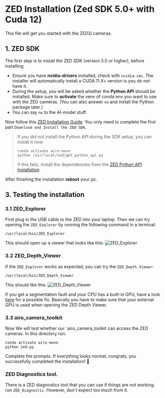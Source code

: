# ZED Installation (Zed SDK 5.0+ with Cuda 12)
This file will get you started with the ZED2i cameras.

## 1. ZED SDK
The first step is to install the ZED SDK (version 5.0 or higher), before installing:
* Ensure you have **nvidia-drivers** installed, check with `nvidia-smi`. The installer will automatically install a CUDA 11.X+ version is you do not have it.
* During the setup, you will be asked whether the **Python API** should be installed. Make sure to **activate** the venv of conda env you want to use with the ZED cameras. (You can also answer `no` and install the Python package later.)
* You can say `no` to the AI-model stuff.

Now follow this [ZED Installation Guide](https://www.stereolabs.com/docs/installation/linux/).
You only need to complete the first part `Download and Install the ZED SDK`.

 > If you did not install the Python API during the SDK setup, you can install it now:
> ```
> conda activate airo-mono
> python /usr/local/zed/get_python_api.py
>```
>If this fails, install the dependencies from the [ZED Python API Installation](https://www.stereolabs.com/docs/app-development/python/install/).

After finishing the installation **reboot** your pc.

## 3. Testing the installation
### 3.1 ZED_Explorer
First plug in the USB cable to the ZED into your laptop.
Then we can try opening the `ZED_Explorer` by running the following command in a terminal:
```
/usr/local/bin/ZED_Explorer
```
This should open up a viewer that looks like this:
![ZED_Explorer](https://i.imgur.com/DGz6aSR.png)

### 3.2 ZED_Depth_Viewer
If the `ZED_Explorer` works as expected, you can try the `ZED_Depth_Viewer`:
```
/usr/local/bin/ZED_Depth_Viewer

```
This should like this:
![ZED_Depth_Viewer](https://i.imgur.com/SzamB6J.png)

If you get a segmentation fault and your CPU has a built-in GPU, have a look [here](https://community.stereolabs.com/t/zed-depth-viewer-segmentation-fault-address-not-mapped-to-objec/994/25) for a possible fix. Basically you have to make sure that your external GPU is used when opening the ZED Depth Viewer.


### 3.3 airo_camera_toolkit
Now We will test whether our `airo_camera_toolkit can access the ZED cameras.
In this directory run:
```
conda activate airo-mono
python zed.py
```
Complete the prompts. If everything looks normal, congrats, you successfully completed the installation! :tada:

### ZED Diagnostics tool.

There is a ZED diagnostics tool that you can use if things are not working. run `ZED_Diagnostic`. However, don't expect too much from it.
